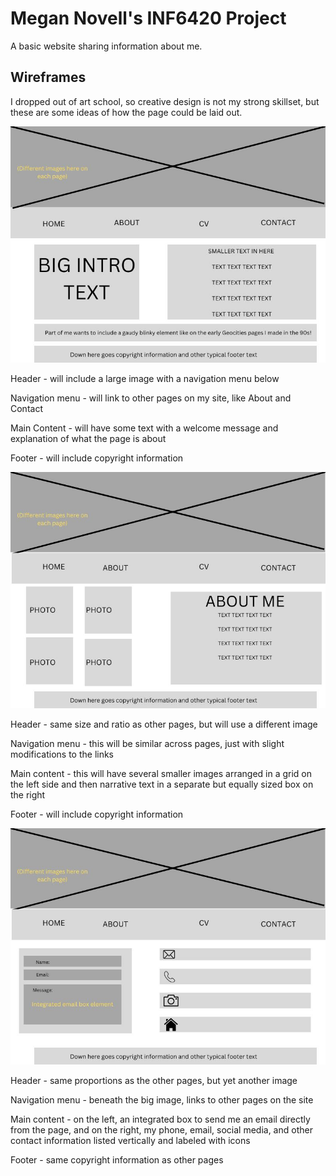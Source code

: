# Megan Novell's INF6420 Project

A basic website sharing information about me.

## Wireframes

I dropped out of art school, so creative design is not my strong skillset, but these are some ideas of how the page could be laid out.

![Wireframe of Landing Page](wireframes/1.jpg)

Header - will include a large image with a navigation menu below

Navigation menu - will link to other pages on my site, like About and Contact

Main Content - will have some text with a welcome message and explanation of what the page is about

Footer - will include copyright information

![Wireframe of About Page](wireframes/2.jpg)

Header - same size and ratio as other pages, but will use a different image

Navigation menu - this will be similar across pages, just with slight modifications to the links

Main content - this will have several smaller images arranged in a grid on the left side and then narrative text in a separate but equally sized box on the right

Footer - will include copyright information

![Wireframe of Contact Page](wireframes/3.jpg)

Header - same proportions as the other pages, but yet another image

Navigation menu - beneath the big image, links to other pages on the site

Main content - on the left, an integrated box to send me an email directly from the page, and on the right, my phone, email, social media, and other contact information listed vertically and labeled with icons

Footer - same copyright information as other pages

